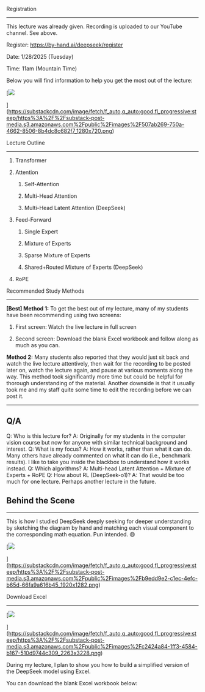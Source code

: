 Registration

--------------

This lecture was already given. Recording is uploaded to our YouTube channel. See above.

Register: <https://by-hand.ai/deepseek/register>

Date: 1/28/2025 (Tuesday)

Time: 11am (Mountain Time)

Below you will find information to help you get the most out of the lecture:

[![](https://substackcdn.com/image/fetch/w_1456,c_limit,f_auto,q_auto:good,fl_progressive:steep/https%3A%2F%2Fsubstack-post-media.s3.amazonaws.com%2Fpublic%2Fimages%2F507ab269-750a-4662-8506-8b4dc8c682f7_1280x720.png)

](https://substackcdn.com/image/fetch/f_auto,q_auto:good,fl_progressive:steep/https%3A%2F%2Fsubstack-post-media.s3.amazonaws.com%2Fpublic%2Fimages%2F507ab269-750a-4662-8506-8b4dc8c682f7_1280x720.png)

Lecture Outline

-----------------

1.  Transformer

2.  Attention

    1.  Self-Attention

    2.  Multi-Head Attention

    3.  Multi-Head Latent Attention (DeepSeek)

3.  Feed-Forward

    1.  Single Expert

    2.  Mixture of Experts

    3.  Sparse Mixture of Experts

    4.  Shared+Routed Mixture of Experts (DeepSeek)

4.  RoPE

Recommended Study Methods

---------------------------

**[Best] Method 1:** To get the best out of my lecture, many of my students have been recommending using two screens:

1.  First screen: Watch the live lecture in full screen

2.  Second screen: Download the blank Excel workbook and follow along as much as you can.

**Method 2:** Many students also reported that they would just sit back and watch the live lecture attentively, then wait for the recording to be posted later on, watch the lecture again, and pause at various moments along the way. This method took significantly more time but could be helpful for thorough understanding of the material. Another downside is that it usually took me and my staff quite some time to edit the recording before we can post it.

-----

## Q/A


Q: Who is this lecture for?
A: Originally for my students in the computer vision course but now for anyone with similar technical background and interest.
Q: What is my focus?
A: How it works, rather than what it can do. Many others have already commented on what it can do (i.e., benchmark results). I like to take you inside the blackbox to understand how it works instead.
Q: Which algorithms?
A: Multi-head Latent Attention + Mixture of Experts + RoPE
Q: How about RL (DeepSeek-o1)?
A: That would be too much for one lecture. Perhaps another lecture in the future.

## Behind the Scene

------------------

This is how I studied DeepSeek deeply seeking for deeper understanding by sketching the diagram by hand and matching each visual component to the corresponding math equation. Pun intended. 😄

[![](https://substackcdn.com/image/fetch/w_1456,c_limit,f_auto,q_auto:good,fl_progressive:steep/https%3A%2F%2Fsubstack-post-media.s3.amazonaws.com%2Fpublic%2Fimages%2Fb9edd9e2-c1ec-4efc-b65d-66fa9a616b45_1920x1282.png)

](https://substackcdn.com/image/fetch/f_auto,q_auto:good,fl_progressive:steep/https%3A%2F%2Fsubstack-post-media.s3.amazonaws.com%2Fpublic%2Fimages%2Fb9edd9e2-c1ec-4efc-b65d-66fa9a616b45_1920x1282.png)

Download Excel

----------------

[![](https://substackcdn.com/image/fetch/w_1456,c_limit,f_auto,q_auto:good,fl_progressive:steep/https%3A%2F%2Fsubstack-post-media.s3.amazonaws.com%2Fpublic%2Fimages%2Fc2424a84-1ff3-4584-b167-510d9744c309_2263x3228.png)

](https://substackcdn.com/image/fetch/f_auto,q_auto:good,fl_progressive:steep/https%3A%2F%2Fsubstack-post-media.s3.amazonaws.com%2Fpublic%2Fimages%2Fc2424a84-1ff3-4584-b167-510d9744c309_2263x3228.png)

During my lecture, I plan to show you how to build a simplified version of the DeepSeek model using Excel.

You can download the blank Excel workbook below: